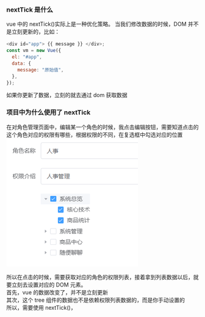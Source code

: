 ### nextTick 是什么

vue 中的 nextTick()实际上是一种优化策略。 当我们修改数据的时候，DOM 并不是立刻更新的，比如：

```javascript
<div id="app"> {{ message }} </div>;
const vm = new Vue({
  el: "#app",
  data: {
    message: "原始值",
  },
});
```

如果你更新了数据，立刻的就去通过 dom 获取数据

### 项目中为什么使用了 nextTick

在对角色管理页面中，编辑某一个角色的时候，我点击编辑按钮，需要知道点击的这个角色对应的权限有哪些，根据权限的不同，在复选框中勾选对应的位置  
![Alt text](image-8.png)

所以在点击的时候，需要获取对应的角色的权限列表，接着拿到列表数据以后，就要立刻去设置对应的 DOM 元素。  
首先，vue 的数据改变了，并不是立刻更新  
其次，这个 tree 组件的数据也不是依赖权限列表数据的，而是你手动设置的  
所以，需要使用 nextTick()，
